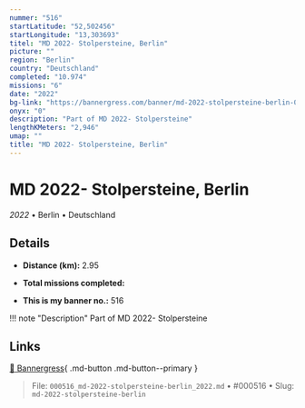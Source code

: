 ```yaml
---
nummer: "516"
startLatitude: "52,502456"
startLongitude: "13,303693"
titel: "MD 2022- Stolpersteine, Berlin"
picture: ""
region: "Berlin"
country: "Deutschland"
completed: "10.974"
missions: "6"
date: "2022"
bg-link: "https://bannergress.com/banner/md-2022-stolpersteine-berlin-0d29"
onyx: "0"
description: "Part of MD 2022- Stolpersteine"
lengthKMeters: "2,946"
umap: ""
title: "MD 2022- Stolpersteine, Berlin"
---
```

# MD 2022- Stolpersteine, Berlin

*2022* • Berlin • Deutschland



## Details
- **Distance (km):** 2.95

- **Total missions completed:** 
- **This is my banner no.:** 516


!!! note "Description"
    Part of MD 2022- Stolpersteine



## Links
[🔗 Bannergress](https://bannergress.com/banner/md-2022-stolpersteine-berlin-0d29){ .md-button .md-button--primary }



> File: `000516_md-2022-stolpersteine-berlin_2022.md` • #000516 • Slug: `md-2022-stolpersteine-berlin`
